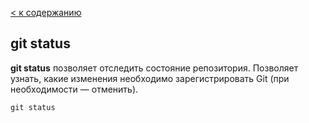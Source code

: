 [< к содержанию](./readme.md) 
## git status

**git status** позволяет отследить состояние репозитория. Позволяет узнать, какие изменения необходимо зарегистрировать Git (при необходимости — отменить).
```-bash
git status
```